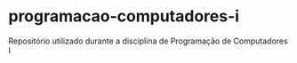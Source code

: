# programacao-computadores-i
Repositório utilizado durante a disciplina de Programação de Computadores I
